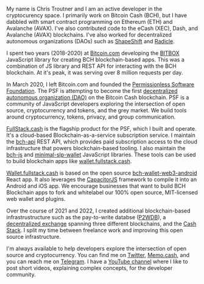 My name is Chris Troutner and I am an active developer in the cryptocurency space. I primarily work on Bitcoin Cash (BCH), but I have dabbled with smart contract programming on Ethereum (ETH) and Avalanche (AVAX). I've also contributed code to the eCash (XEC), Dash, and Avalanche (AVAX) blockchains. I've also worked for decentralized autonomous organizations (DAOs) such as [ShapeShift](https://shapeshift.com/) and [Radicle](https://radicle.xyz/).

I spent two years (2018-2020) at [Bitcoin.com](https://bitcoin.com) developing the [BITBOX](https://www.npmjs.com/package/bitbox-sdk) JavaScript library for creating BCH blockchain-based apps. This was a combination of JS library and REST API for interacting with the BCH blockchain. At it's peak, it was serving over 8 million requests per day.

In March 2020, I left Bitcoin.com and founded the [Permissionless Software Foundation](https://PSFoundation.cash). The PSF is attempting to become the first [decentralized autonomous organization (DAO)](https://en.wikipedia.org/wiki/Decentralized_autonomous_organization) on the Bitcoin Cash blockchain. PSF is a community of JavaScript developers exploring the intersection of open source, cryptocurrency and tokens, and the grey market. We build tools around cryptocurrency, tokens, privacy, and group communication.

[FullStack.cash](https://FullStack.cash) is the flagship product for the PSF, which I built and operate. It's a cloud-based Blockchain-as-a-service subscription service. I maintain the [bch-api](https://github.com/Permissionless-Software-Foundation/bch-api) REST API, which provides paid subscription access to the cloud infrastructure that powers blockchain-based tooling. I also maintain the [bch-js](https://github.com/Permissionless-Software-Foundation/bch-js) and [minimal-slp-wallet](https://www.npmjs.com/package/minimal-slp-wallet) JavaScript libraries. These tools can be used to build blockchain apps like [wallet.fullstack.cash](https://wallet.fullstack.cash).

[Wallet.fullstack.cash](https://wallet.fullstack.cash) is based on the open source [bch-wallet-web3-android](https://github.com/Permissionless-Software-Foundation/bch-wallet-web3-android) React app. It also leverages the [CapacitorJS](https://capacitorjs.com/) framework to compile it into an Android and iOS app. We encourage businesses that want to build BCH Blockchain apps to fork and whitelabel our 100% open source, MIT-licensed web wallet and plugins.

Over the course of 2021 and 2022, I created additional blockchain-based infrastrustructure such as the pay-to-write databse ([P2WDB](https://p2wdb.com)), a [decentralized exchange](https://dex.fullstack.cash) spanning three different blockchains, and the [Cash Stack](https://cashstack.info). I split my time between freelance work and improving this open source infrastructure.

I'm always available to help developers explore the intersection of open source and cryptocurrency. You can find me on [Twitter](https://twitter.com/christroutner), [Memo.cash](https://memo.cash/profile/1NpYaazpQ26KrMTeFf66zVKy6x9KzcLgTA), and you can reach me on [Telegram](https://t.me/bch_js_toolkit). I have a [YouTube channel](https://www.youtube.com/channel/UCOATFvUsSlb6h0FJBInVxvw) where I like to post short videos, explaining complex concepts, for the developer community.
